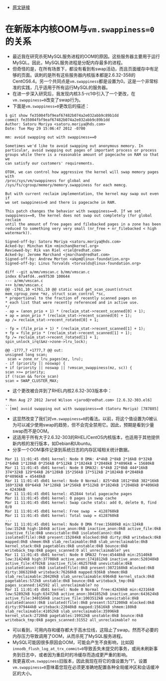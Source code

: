 - [原文链接](https://www.percona.com/blog/2014/04/28/oom-relation-vm-swappiness0-new-kernel/)


# 在新版本内核OOM与`vm.swappiness=0`的关系
- 最近我在研究杀死MySQL服务进程的OOM的原因。这些服务器主要用于运行MySQL。因此，MySQL服务进程是分配内存最多的进程。
- 但奇怪的是，在所有场景下，都没有看到有swap活动，而且页面缓存中有足够的页面。讽刺的是所有这些服务器内核版本都是2.6.32-358的CentOS6.4。另一个共同点是`vm.swappiness`都是设置为0。这是一个非常标准的实践，几乎适用于所有运行MySQL的服务器。
- 在进一步深入研究后，我发现内核3.5-rc1中引入了一个更改，在`vm.swappiness=0`改变了swap行为。
- 下面是`vm.swappiness=0`更改后的描述：
```
$ git show fe35004fbf9eaf67482b074a2e032abb9c89b1dd
commit fe35004fbf9eaf67482b074a2e032abb9c89b1dd
Author: Satoru Moriya <satoru.moriya@hds.com>
Date: Tue May 29 15:06:47 2012 -0700

mm: avoid swapping out with swappiness==0

Sometimes we'd like to avoid swapping out anonymous memory. In
particular, avoid swapping out pages of important process or process
groups while there is a reasonable amount of pagecache on RAM so that we
can satisfy our customers' requirements.

OTOH, we can control how aggressive the kernel will swap memory pages with
/proc/sys/vm/swappiness for global and
/sys/fs/cgroup/memory/memory.swappiness for each memcg.

But with current reclaim implementation, the kernel may swap out even if
we set swappiness=0 and there is pagecache in RAM.

This patch changes the behavior with swappiness==0. If we set
swappiness==0, the kernel does not swap out completely (for global reclaim
until the amount of free pages and filebacked pages in a zone has been
reduced to something very very small (nr_free + nr_filebacked < high
watermark)).

Signed-off-by: Satoru Moriya <satoru.moriya@hds.com>
Acked-by: Minchan Kim <minchan@kernel.org>
Reviewed-by: Rik van Riel <riel@redhat.com>
Acked-by: Jerome Marchand <jmarchan@redhat.com>
Signed-off-by: Andrew Morton <akpm@linux-foundation.org>
Signed-off-by: Linus Torvalds <torvalds@linux-foundation.org>

diff --git a/mm/vmscan.c b/mm/vmscan.c
index 67a4fd4..ee97530 100644
--- a/mm/vmscan.c
+++ b/mm/vmscan.c
@@ -1761,10 +1761,10 @@ static void get_scan_count(struct mem_cgroup_zone *mz, struct scan_control *sc,
* proportional to the fraction of recently scanned pages on
* each list that were recently referenced and in active use.
*/
- ap = (anon_prio + 1) * (reclaim_stat->recent_scanned[0] + 1);
+ ap = anon_prio * (reclaim_stat->recent_scanned[0] + 1);
ap /= reclaim_stat->recent_rotated[0] + 1;

- fp = (file_prio + 1) * (reclaim_stat->recent_scanned[1] + 1);
+ fp = file_prio * (reclaim_stat->recent_scanned[1] + 1);
fp /= reclaim_stat->recent_rotated[1] + 1;
spin_unlock_irq(&mz->zone->lru_lock);

@@ -1777,7 +1777,7 @@ out:
unsigned long scan;
 scan = zone_nr_lru_pages(mz, lru);
- if (priority || noswap) {
+ if (priority || noswap || !vmscan_swappiness(mz, sc)) {
scan >>= priority;
if (!scan && force_scan)
scan = SWAP_CLUSTER_MAX;
```
- 这个更改被合并到了RHEL内核2.6.32-303版本中：
```
* Mon Aug 27 2012 Jarod Wilson <jarod@redhat.com> [2.6.32-303.el6]
...
- [mm] avoid swapping out with swappiness==0 (Satoru Moriya) [787885]
```
- 这显然改变了我们对`vm.swappiness=0`的看法。以前，将这个值设置为0被认为可以减少使用swap的趋势，但不会完全禁用它。因此，预期是看到少量swap而不是OOM。
- 这适用于所有大于2.6.32-303的RHEL/CentOS内核版本，也适用于其他提供新内核的发行版本，如Debian和Ubuntu。
- 分享一个OOM事件记录到系统日志的内存区域相关统计数据。
```
Mar 11 11:01:45 db01 kernel: Node 0 DMA: 4*4kB 2*8kB 2*16kB 0*32kB 2*64kB 1*128kB 0*256kB 0*512kB 1*1024kB 1*2048kB 3*4096kB = 15680kB
Mar 11 11:01:45 db01 kernel: Node 0 DMA32: 6*4kB 22*8kB 444*16kB 374*32kB 129*64kB 26*128kB 15*256kB 17*512kB 2*1024kB 0*2048kB 0*4096kB = 45448kB
Mar 11 11:01:45 db01 kernel: Node 0 Normal: 825*4kB 1012*8kB 382*16kB 169*32kB 69*64kB 74*128kB 14*256kB 0*512kB 0*1024kB 1*2048kB 0*4096kB = 42436kB
Mar 11 11:01:45 db01 kernel: 452844 total pagecache pages
Mar 11 11:01:45 db01 kernel: 0 pages in swap cache
Mar 11 11:01:45 db01 kernel: Swap cache stats: add 0, delete 0, find 0/0
Mar 11 11:01:45 db01 kernel: Free swap  = 4128760kB
Mar 11 11:01:45 db01 kernel: Total swap = 4128760kB
...
Mar 11 11:01:45 db01 kernel: Node 0 DMA free:15680kB min:124kB low:152kB high:184kB active_anon:0kB inactive_anon:0kB active_file:0kB inactive_file:0kB unevictable:0kB isolated(anon):0kB isolated(file):0kB present:15284kB mlocked:0kB dirty:0kB writeback:0kB mapped:0kB shmem:0kB slab_reclaimable:0kB slab_unreclaimable:0kB kernel_stack:0kB pagetables:0kB unstable:0kB bounce:0kB writeback_tmp:0kB pages_scanned:0 all_unreclaimable? yes
Mar 11 11:01:45 db01 kernel: Node 0 DMA32 free:45448kB min:25140kB low:31424kB high:37708kB active_anon:1741812kB inactive_anon:520348kB active_file:4792kB inactive_file:462576kB unevictable:0kB isolated(anon):0kB isolated(file):0kB present:3072160kB mlocked:0kB dirty:386328kB writeback:76268kB mapped:936kB shmem:0kB slab_reclaimable:20420kB slab_unreclaimable:6964kB kernel_stack:0kB pagetables:572kB unstable:0kB bounce:0kB writeback_tmp:0kB pages_scanned:142592 all_unreclaimable? no
Mar 11 11:01:45 db01 kernel: Node 0 Normal free:42436kB min:42316kB low:52892kB high:63472kB active_anon:3041852kB inactive_anon:643624kB active_file:340156kB inactive_file:1003512kB unevictable:0kB isolated(anon):0kB isolated(file):0kB present:5171200kB mlocked:0kB dirty:979444kB writeback:22040kB mapped:15616kB shmem:180kB slab_reclaimable:41052kB slab_unreclaimable:35996kB kernel_stack:2720kB pagetables:19912kB unstable:0kB bounce:0kB writeback_tmp:0kB pages_scanned:31552 all_unreclaimable? no
```
- 可以看到，可用内存和缓存都大于高水位线，这阻止了swap。然而不必要的内存压力导致调用了OOM，从而杀死了MySQL服务进程。
- MySQL可能因很多原因会OOM，可能会产生不良影响，比如因`innodb_flush_log_at_trx_commit=0`导致丢失未提交的事务，或尚未刷新事务到日志中，或者因为重启时的冷缓存而造成更严重的影响。
- 我更喜欢`vm.swappiness`旧版本，因此我现在将它的值设置为“1”。设置`vm.swappiness=0`意味着您现在必须更准确地配置各种全局缓冲区和会话缓冲区的大小。
